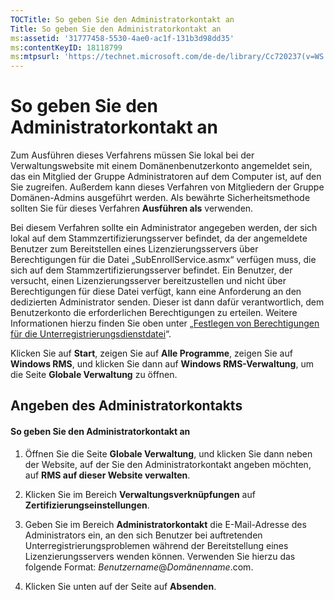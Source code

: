 ```yaml
---
TOCTitle: So geben Sie den Administratorkontakt an
Title: So geben Sie den Administratorkontakt an
ms:assetid: '31777458-5530-4ae0-ac1f-131b3d98dd35'
ms:contentKeyID: 18118799
ms:mtpsurl: 'https://technet.microsoft.com/de-de/library/Cc720237(v=WS.10)'
---
```


So geben Sie den Administratorkontakt an
========================================

Zum Ausführen dieses Verfahrens müssen Sie lokal bei der Verwaltungswebsite mit einem Domänenbenutzerkonto angemeldet sein, das ein Mitglied der Gruppe Administratoren auf dem Computer ist, auf den Sie zugreifen. Außerdem kann dieses Verfahren von Mitgliedern der Gruppe Domänen-Admins ausgeführt werden. Als bewährte Sicherheitsmethode sollten Sie für dieses Verfahren **Ausführen als** verwenden.

Bei diesem Verfahren sollte ein Administrator angegeben werden, der sich lokal auf dem Stammzertifizierungsserver befindet, da der angemeldete Benutzer zum Bereitstellen eines Lizenzierungsservers über Berechtigungen für die Datei „SubEnrollService.asmx“ verfügen muss, die sich auf dem Stammzertifizierungsserver befindet. Ein Benutzer, der versucht, einen Lizenzierungsserver bereitzustellen und nicht über Berechtigungen für diese Datei verfügt, kann eine Anforderung an den dedizierten Administrator senden. Dieser ist dann dafür verantwortlich, dem Benutzerkonto die erforderlichen Berechtigungen zu erteilen. Weitere Informationen hierzu finden Sie oben unter „[Festlegen von Berechtigungen für die Unterregistrierungsdienstdatei](https://technet.microsoft.com/737bb69b-fe26-4057-9569-e632f7bbf295)“.

Klicken Sie auf **Start**, zeigen Sie auf **Alle Programme**, zeigen Sie auf **Windows RMS**, und klicken Sie dann auf **Windows RMS-Verwaltung**, um die Seite **Globale Verwaltung** zu öffnen.

Angeben des Administratorkontakts
---------------------------------

#### So geben Sie den Administratorkontakt an

1.  Öffnen Sie die Seite **Globale Verwaltung**, und klicken Sie dann neben der Website, auf der Sie den Administratorkontakt angeben möchten, auf **RMS auf dieser Website verwalten**.

2.  Klicken Sie im Bereich **Verwaltungsverknüpfungen** auf **Zertifizierungseinstellungen**.

3.  Geben Sie im Bereich **Administratorkontakt** die E-Mail-Adresse des Administrators ein, an den sich Benutzer bei auftretenden Unterregistrierungsproblemen während der Bereitstellung eines Lizenzierungsservers wenden können. Verwenden Sie hierzu das folgende Format: *Benutzername*@*Domänenname*.com.

4.  Klicken Sie unten auf der Seite auf **Absenden**.
